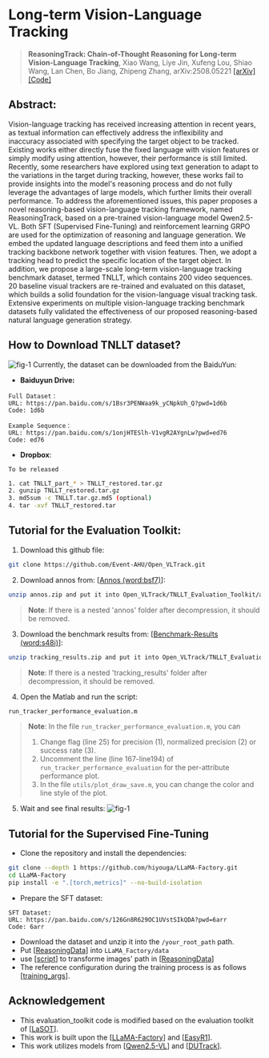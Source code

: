 # Long-term Vision-Language Tracking 


> **ReasoningTrack: Chain-of-Thought Reasoning for Long-term Vision-Language Tracking**, Xiao Wang, Liye Jin, Xufeng Lou, Shiao Wang, Lan Chen, Bo Jiang, Zhipeng Zhang, arXiv:2508.05221
[[arXiv]](https://arxiv.org/abs/2508.05221) 
[[Code]](https://github.com/Event-AHU/Open_VLTrack)
## Abstract: 
Vision-language tracking has received increasing attention in recent years, as textual information can effectively address the inflexibility and inaccuracy associated with specifying the target object to be tracked. Existing works either directly fuse the fixed language with vision features or simply modify using attention, however, their performance is still limited. Recently, some researchers have explored using text generation to adapt to the variations in the target during tracking, however, these works fail to provide insights into the model's reasoning process and do not fully leverage the advantages of large models, which further limits their overall performance. To address the aforementioned issues, this paper proposes a novel reasoning-based vision-language tracking framework, named ReasoningTrack, based on a pre-trained vision-language model Qwen2.5-VL. Both SFT (Supervised Fine-Tuning) and reinforcement learning GRPO are used for the optimization of reasoning and language generation. We embed the updated language descriptions and feed them into a unified tracking backbone network together with vision features. Then, we adopt a tracking head to predict the specific location of the target object. In addition, we propose a large-scale long-term vision-language tracking benchmark dataset, termed TNLLT, which contains 200 video sequences. 20 baseline visual trackers are re-trained and evaluated on this dataset, which builds a solid foundation for the vision-language visual tracking task. Extensive experiments on multiple vision-language tracking benchmark datasets fully validated the effectiveness of our proposed reasoning-based natural language generation strategy.

## How to Download TNLLT dataset? 
![fig-1](./figures/TNLLT_samples.png)
Currently, the dataset can be downloaded from the BaiduYun: 
* **Baiduyun Drive:**

```
Full Dataset：
URL: https://pan.baidu.com/s/1Bsr3PENWaa9k_yCNpkUh_Q?pwd=1d6b
Code: 1d6b 

Example Sequence：
URL: https://pan.baidu.com/s/1onjHTESlh-V1vgR2AYgnLw?pwd=ed76
Code: ed76 
```




* **Dropbox**: 
```
To be released
```
```bash
1. cat TNLLT_part_* > TNLLT_restored.tar.gz
2. gunzip TNLLT_restored.tar.gz
3. md5sum -c TNLLT.tar.gz.md5 (optional)
4. tar -xvf TNLLT_restored.tar
```

## Tutorial for the Evaluation Toolkit: 
1. Download this github file: 
```bash
git clone https://github.com/Event-AHU/Open_VLTrack.git
```

2. Download annos from: [[Annos (word:bsf7)](https://pan.baidu.com/s/1oYdqdCLUnf5Ylu3QfcLcSQ?pwd=bsf7)]: 
```bash
unzip annos.zip and put it into Open_VLTrack/TNLLT_Evaluation_Toolkit/annos
```
> **Note**: 
> If there is a nested 'annos' folder after decompression, it should be removed.

3. Download the benchmark results from: [[Benchmark-Results (word:s48i)](https://pan.baidu.com/s/1Acx8tEWWdSquJWpx9AXdzA?pwd=s48i)]: 
```bash 
unzip tracking_results.zip and put it into Open_VLTrack/TNLLT_Evaluation_Toolkit/tracking_results
```
> **Note**: 
> If there is a nested 'tracking_results' folder after decompression, it should be removed.

4. Open the Matlab and run the script: 
```bash
run_tracker_performance_evaluation.m
```
> **Note**: 
> In the file `run_tracker_performance_evaluation.m`, you can
> 1. Change flag (line 25) for precision (1), normalized precision (2) or success rate (3).
> 2. Uncomment the line (line 167-line194) of `run_tracker_performance_evaluation` for the per-attribute performance plot.
> 3. In the file `utils/plot_draw_save.m`, you can change the color and line style of the plot.

5. Wait and see final results: 
![fig-1](./figures/SRPRNPR.png)

## Tutorial for the Supervised Fine-Tuning

- Clone the repository and install the dependencies: 
```bash
git clone --depth 1 https://github.com/hiyouga/LLaMA-Factory.git
cd LLaMA-Factory
pip install -e ".[torch,metrics]" --no-build-isolation
```

- Prepare the SFT dataset: 
```
SFT Dataset:
URL: https://pan.baidu.com/s/126Gn8R629OC1UVstSIkQDA?pwd=6arr
Code: 6arr
```
- Download the dataset and unzip it into the `/your_root_path` path.
- Put [[ReasoningData](https://github.com/Event-AHU/Open_VLTrack/tree/main/ReasoningTrack/Supervise%20fine-tuning)] into `LLaMA_Factory/data`
- use [[script](https://github.com/Event-AHU/Open_VLTrack/blob/main/scripts/SFT/transforme_json.py)] to transforme images' path in [[ReasoningData](https://github.com/Event-AHU/Open_VLTrack/tree/main/ReasoningTrack/Supervise%20fine-tuning)]
- The reference configuration during the training process is as follows [[training_args]()].


## Acknowledgement
- This evaluation_toolkit code is modified based on the evaluation toolkit of [[LaSOT](https://github.com/HengLan/LaSOT_Evaluation_Toolkit)]. 
- This work is built upon the [[LLaMA-Factory](https://github.com/hiyouga/LLaMA-Factory)] and [[EasyR1](https://github.com/hiyouga/EasyR1)].
- This work utilizes models from [[Qwen2.5-VL](https://github.com/QwenLM/Qwen2.5-VL)] and [[DUTrack](https://github.com/GXNU-ZhongLab/DUTrack)].



